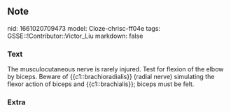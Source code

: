 ## Note
nid: 1661020709473
model: Cloze-chrisc-ff04e
tags: GSSE::!Contributor::Victor_Liu
markdown: false

### Text
The musculocutaneous nerve is rarely injured. Test for flexion of
the elbow by biceps. Beware of {{c1::brachioradialis}} <span style= 
"color: var(--field-fg); background: var(--field-bg);">(radial
nerve) simulating the flexor action of biceps and
{{c1::brachialis}}; biceps must be felt.</span>

### Extra

